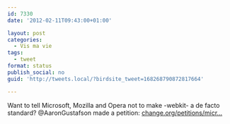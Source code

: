 ```yaml
---
id: 7330
date: '2012-02-11T09:43:00+01:00'

layout: post
categories:
  - Vis ma vie
tags:
  - tweet
format: status
publish_social: no
guid: 'http://tweets.local/?birdsite_tweet=168268790872817664'

---
```


Want to tell Microsoft, Mozilla and Opera not to make -webkit- a de facto standard? @AaronGustafson made a petition: [change.org/petitions/micr…](https://www.change.org/petitions/microsoft-mozilla-opera-dont-make-webkit-prefixes-a-de-facto-standard)